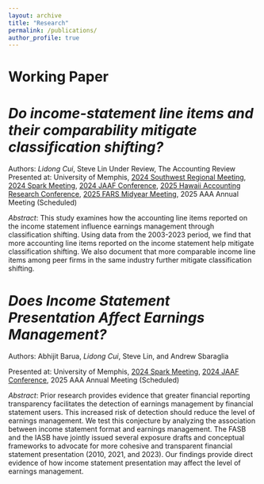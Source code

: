 ```yaml
---
layout: archive
title: "Research"
permalink: /publications/
author_profile: true
---
```


Working Paper
======


*Do income-statement line items and their comparability mitigate classification shifting?*
======

Authors: *Lidong Cui*, Steve Lin
Under Review, The Accounting Review
Presented at: University of Memphis, [2024 Southwest Regional Meeting](https://aaahq.org/Meetings/2024/Southwest%2520Region%2520Meeting/Program), [2024 Spark Meeting](https://aaahq.org/Meetings/2024/Spark/program), [2024 JAAF Conference](https://860c7ea363.clvaw-cdnwnd.com/2f242be74153b5d45d4f09b0e499dd3b/200000158-f02dbf02dd/Program_JAAF%20Conference%202024.pdf?ph=860c7ea363), [2025 Hawaii Accounting Research Conference](https://manoa.hawaii.edu/harc/wp-content/uploads/2024/12/HARC-2025-Program-12.27.2024-publication-version.pdf), [2025 FARS Midyear Meeting](https://aaahq.org/Meetings/2025/FARS-Midyear-Meeting/Program), 2025 AAA Annual Meeting (Scheduled)

*Abstract*:
This study examines how the accounting line items reported on the income statement influence earnings management through classification shifting. Using data from the 2003-2023 period, we find that more accounting line items reported on the income statement help mitigate classification shifting. We also document that more comparable income line items among peer firms in the same industry further mitigate classification shifting. 

*Does Income Statement Presentation Affect Earnings Management?*
======

Authors: Abhijit Barua, *Lidong Cui*, Steve Lin, and Andrew Sbaraglia

Presented at: University of Memphis, [2024 Spark Meeting](https://aaahq.org/Meetings/2024/Spark/program), [2024 JAAF Conference](https://860c7ea363.clvaw-cdnwnd.com/2f242be74153b5d45d4f09b0e499dd3b/200000158-f02dbf02dd/Program_JAAF%20Conference%202024.pdf?ph=860c7ea363), 2025 AAA Annual Meeting (Scheduled) 

*Abstract*:
Prior research provides evidence that greater financial reporting transparency facilitates the detection of earnings management by financial statement users. This increased risk of detection should reduce the level of earnings management. We test this conjecture by analyzing the association between income statement format and earnings management. The FASB and the IASB have jointly issued several exposure drafts and conceptual frameworks to advocate for more cohesive and transparent financial statement presentation (2010, 2021, and 2023). Our findings provide direct evidence of how income statement presentation may affect the level of earnings management.


